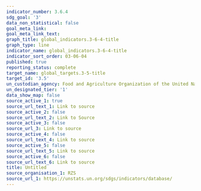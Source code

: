 ```yaml
---
indicator_number: 3.6.4
sdg_goal: '3'
data_non_statistical: false
goal_meta_link: 
goal_meta_link_text: 
graph_title: global_indicators.3-6-4-title
graph_type: line
indicator_name: global_indicators.3-6-4-title
indicator_sort_order: 03-06-04
published: true
reporting_status: complete
target_name: global_targets.3-5-title
target_id: '3.5'
un_custodian_agency: Food and Agriculture Organization of the United Nations (FAO)
un_designated_tier: '1'
data_show_map: false
source_active_1: true
source_url_text_1: Link to source
source_active_2: false
source_url_text_2: Link to Source
source_active_3: false
source_url_3: Link to source
source_active_4: false
source_url_text_4: Link to source
source_active_5: false
source_url_text_5: Link to source
source_active_6: false
source_url_text_6: Link to source
title: Untitled
source_organisation_1: RZS
source_url_1: https://unstats.un.org/sdgs/indicators/database/
---
```

